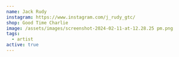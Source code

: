 ```yaml
---
name: Jack Rudy
instagram: https://www.instagram.com/j_rudy_gtc/
shop: Good Time Charlie
image: /assets/images/screenshot-2024-02-11-at-12.28.25 pm.png
tags:
  - artist
active: true
---
```

